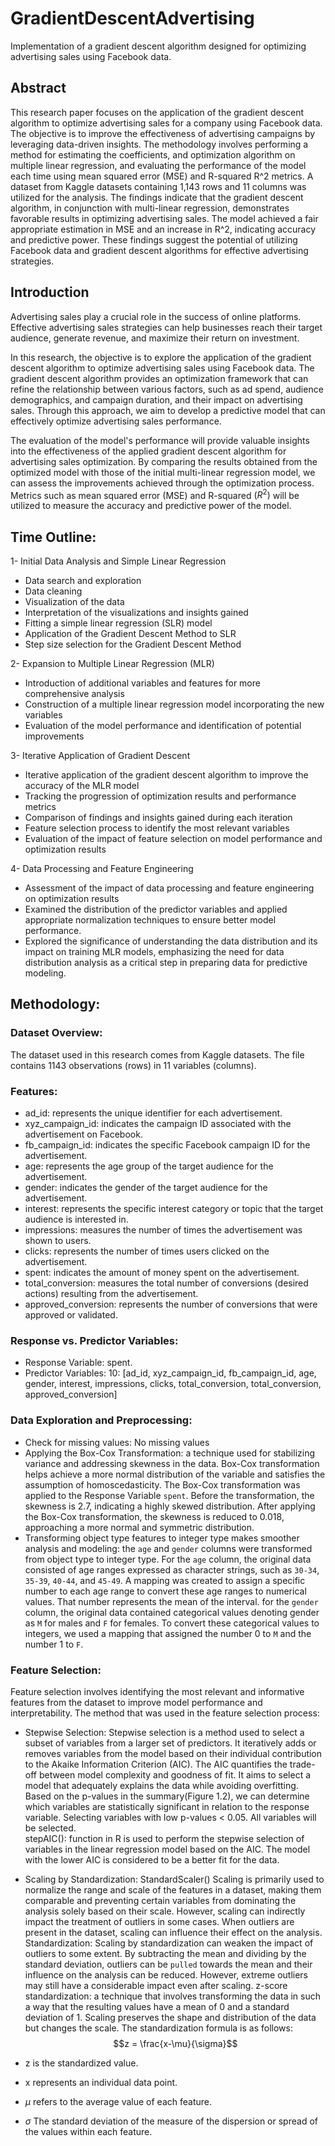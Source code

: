 # GradientDescentAdvertising
Implementation of a gradient descent algorithm designed for optimizing advertising sales using Facebook data.

## Abstract

This research paper focuses on the application of the gradient descent algorithm to optimize advertising sales for a company using Facebook data. The objective is to improve the effectiveness of advertising campaigns by leveraging data-driven insights. The methodology involves performing a method for estimating the coefficients, and optimization algorithm on multiple linear regression, and evaluating the performance of the model each time using mean squared error (MSE) and R-squared R^2 metrics. A dataset from Kaggle datasets containing 1,143 rows and 11 columns was utilized for the analysis. The findings indicate that the gradient descent algorithm, in conjunction with multi-linear regression, demonstrates favorable results in optimizing advertising sales. The model achieved a fair appropriate estimation in MSE and an increase in R^2, indicating accuracy and predictive power. These findings suggest the potential of utilizing Facebook data and gradient descent algorithms for effective advertising strategies. 

## Introduction

Advertising sales play a crucial role in the success of online platforms. Effective advertising sales strategies can help businesses reach their target audience, generate revenue, and maximize their return on investment.

In this research, the objective is to explore the application of the gradient descent algorithm to optimize advertising sales using Facebook data. The gradient descent algorithm provides an optimization framework that can refine the relationship between various factors, such as ad spend, audience demographics, and campaign duration, and their impact on advertising sales. Through this approach, we aim to develop a predictive model that can effectively optimize advertising sales performance.

The evaluation of the model's performance will provide valuable insights into the effectiveness of the applied gradient descent algorithm for advertising sales optimization. By comparing the results obtained from the optimized model with those of the initial multi-linear regression model, we can assess the improvements achieved through the optimization process. Metrics such as mean squared error (MSE) and R-squared $(R^2)$ will be utilized to measure the accuracy and predictive power of the model.

## Time Outline:


1- Initial Data Analysis and Simple Linear Regression
  
- Data search and exploration
- Data cleaning
- Visualization of the data
- Interpretation of the visualizations and insights gained
- Fitting a simple linear regression (SLR) model
- Application of the Gradient Descent Method to SLR
- Step size selection for the Gradient Descent Method
  
2- Expansion to Multiple Linear Regression (MLR)
- Introduction of additional variables and features for more comprehensive analysis
- Construction of a multiple linear regression model incorporating the new variables
- Evaluation of the model performance and identification of potential improvements

3- Iterative Application of Gradient Descent
- Iterative application of the gradient descent algorithm to improve the accuracy of the MLR model
- Tracking the progression of optimization results and performance metrics
- Comparison of findings and insights gained during each iteration
- Feature selection process to identify the most relevant variables
- Evaluation of the impact of feature selection on model performance and optimization results

4- Data Processing and Feature Engineering
- Assessment of the impact of data processing and feature engineering on optimization results
- Examined the distribution of the predictor variables and applied appropriate normalization techniques to ensure better model performance.
- Explored the significance of understanding the data distribution and its impact on training MLR models, emphasizing the need for data distribution analysis as a critical step in preparing data for predictive modeling.

## Methodology:

### Dataset Overview:

The dataset used in this research comes from Kaggle datasets. The file contains 1143 observations (rows) in 11 variables (columns).

### Features: 

- ad\_id: represents the unique identifier for each advertisement.
- xyz\_campaign\_id: indicates the campaign ID associated with the advertisement on Facebook.
- fb\_campaign\_id: indicates the specific Facebook campaign ID for the advertisement.
- age: represents the age group of the target audience for the advertisement.
- gender: indicates the gender of the target audience for the advertisement.
- interest: represents the specific interest category or topic that the target audience is interested in.
- impressions: measures the number of times the advertisement was shown to users.
- clicks: represents the number of times users clicked on the advertisement.
- spent: indicates the amount of money spent on the advertisement.
- total\_conversion: measures the total number of conversions (desired actions) resulting from the advertisement.
- approved\_conversion: represents the number of conversions that were approved or validated.

### Response vs. Predictor Variables:

- Response Variable: spent.
- Predictor Variables: 10: [ad\_id, xyz\_campaign\_id, fb\_campaign\_id, age, gender, interest, impressions, clicks, total\_conversion, total\_conversion, approved\_conversion]

### Data Exploration and Preprocessing:

- Check for missing values:  No missing values
- Applying the Box-Cox Transformation: a technique used for stabilizing variance and addressing skewness in the data. Box-Cox transformation helps achieve a more normal distribution of the variable and satisfies the assumption of homoscedasticity. The Box-Cox transformation was applied to the Response Variable `spent`. Before the transformation, the skewness is 2.7, indicating a highly skewed distribution. After applying the Box-Cox transformation, the skewness is reduced to 0.018, approaching a more normal and symmetric distribution.
- Transforming object type features to integer type makes smoother analysis and modeling: the `age` and `gender` columns were transformed from object type to integer type. For the `age` column, the original data consisted of age ranges expressed as character strings, such as `30-34`, `35-39`, `40-44`, and `45-49`. A mapping was created to assign a specific number to each age range to convert these age ranges to numerical values. That number represents the mean of the interval. for the `gender` column, the original data contained categorical values denoting gender as `M` for males and `F` for females. To convert these categorical values to integers, we used a mapping that assigned the number 0 to `M` and the number 1 to `F`.  

### Feature Selection:

Feature selection involves identifying the most relevant and informative features from the dataset to improve model performance and interpretability. The method that was used in the feature selection process: 

- Stepwise Selection:
  Stepwise selection is a method used to select a subset of variables from a larger set of predictors. It iteratively adds or removes variables from the model based on their individual contribution to the Akaike Information Criterion (AIC). The AIC quantifies the trade-off between model complexity and goodness of fit. It aims to select a model that adequately explains the data while avoiding overfitting. Based on the p-values in the summary(Figure 1.2), we can determine which variables are statistically significant in relation to the response variable. Selecting variables with low p-values $<$ 0.05. All variables will be selected.   
  stepAIC(): function in R is used to perform the stepwise selection of variables in the linear regression model based on the AIC. The model with the lower AIC is considered to be a better fit for the data.

- Scaling by Standardization: StandardScaler()
  Scaling is primarily used to normalize the range and scale of the features in a dataset, making them comparable and preventing certain variables from dominating the analysis solely based on their scale. However, scaling can indirectly impact the treatment of outliers in some cases. When outliers are present in the dataset, scaling can influence their effect on the analysis. 
  Standardization: Scaling by standardization can weaken the impact of outliers to some extent. By subtracting the mean and dividing by the standard deviation, outliers can be `pulled` towards the mean and their influence on the analysis can be reduced. However, extreme outliers may still have a considerable impact even after scaling.
  z-score standardization: a technique that involves transforming the data in such a way that the resulting values have a mean of 0 and a standard deviation of 1. Scaling preserves the shape and distribution of the data but changes the scale. The standardization formula is as follows:
  $$z = \frac{x-\mu}{\sigma}$$
  
- z is the standardized value.
- x represents an individual data point.
- $\mu$ refers to the average value of each feature.
- $\sigma$ The standard deviation of the measure of the dispersion or spread of the values within each feature.
